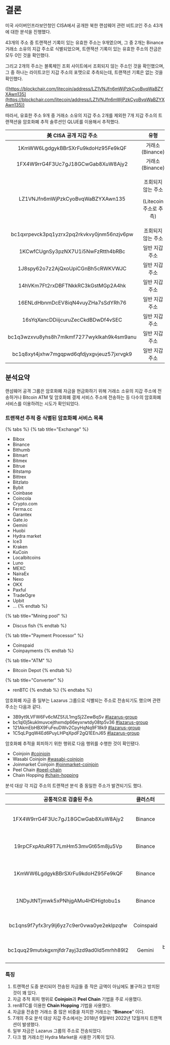 # 결론

미국 사이버인프라보안청인 CISA에서 공개한 북한 랜섬웨어 관련 비트코인 주소 43개에 대한 분석을 진행했다.

43개의 주소 중 트랜잭션 기록이 있는 유효한 주소는 9개였으며, 그 중 2개는 Binance 거래소 소유의 지갑 주소로 식별되었으며, 트랜잭션 기록이 있는 유효한 주소의 잔금은 모두 0인 것을 확인했다.

그리고 2개의 주소는 블록체인 조회 사이트에서 조회되지 않는 주소인 것을 확인했으며, 그 중 하나는 라이트코인 지갑 주소의 포맷으로 추측되는데, 트랜잭션 기록은 없는 것을 확인했다.

([https://blockchair.com/litecoin/address/LZ1VNJfn6mWjPzkCyoBvqWaBZYXAwn135](https://blockchair.com/litecoin/address/LZ1VNJfn6mWjPzkCyoBvqWaBZYXAwn135))

따라서, 유효한 주소 9개 중 거래소 소유의 지갑 주소 2개를 제외한 7개 지갑 주소의 트랜잭션을 암호화폐 추적 솔루션인 QLUE를 이용해서 추적했다.

|               美 CISA 공개 지갑 주소              |                     유형                    |
| :----------------------------------------: | :---------------------------------------: |
|     1KmWW6LgdgykBBrSXrFu9kdoHz95Fe9kQF     |               거래소 (Binance)               |
|     1FX4W9rrG4F3Uc7gJ18GCwGab8XuW8Ajy2     |               거래소 (Binance)               |
|      LZ1VNJfn6mWjPzkCyoBvqWaBZYXAwn135     | <p>조회되지 않는 주소</p><p>(Litecoin 주소로 추측)</p> |
| bc1qxrpevck3pq1yzrx2pq2rkvkvy0jnm56nzjv6pw |                 조회되지 않는 주소                |
|     1KCwfCUgnSy3pzNX7U1i5NwFzRtth4bRBc     |                  일반 지갑 주소                 |
|     1J8spy62o7z2AjQxoUpiCGnBh5cRWKVWJC     |                  일반 지갑 주소                 |
|     14hVKm7Ft2rxDBFTNkkRC3kGstMGp2A4hk     |                  일반 지갑 주소                 |
|     16ENLdHbnmDcEV8iqN4vuyZHa7sSdYRh76     |                  일반 지갑 주소                 |
|     16sYqXancDDiijcuruZecCkdBDwDf4vSEC     |                  일반 지갑 주소                 |
| bc1q3wzxvu8yhs8h7mlkmf7277wyklkah9k4sm9anu |                  일반 지갑 주소                 |
| bc1q8xyt4jxhw7mgqpwd6qfdjyxgvjeuz57jxrvgk9 |                  일반 지갑 주소                 |

## 분석요약

랜섬웨어 공격 그룹은 암호화폐 자금을 현금화하기 위해 거래소 소유의 지갑 주소에 전송하거나 Bitcoin ATM 및 암호화폐 결제 서비스 주소에 전송하는 등 다수의 암호화폐 서비스를 이용하려는 시도가 확인되었다.

### 트랜잭션 추적 중 식별된 암호화폐 서비스 목록

{% tabs %}
{% tab title="Exchange" %}
* Bibox
* Binance
* Bithumb
* Bitmart
* Bitmex
* Bitrue
* Bitstamp
* Bittrex
* Bitzlato
* Bybit
* Coinbase
* Coincola
* Crypto.com
* Ferma.cc
* Garantex
* Gate.io
* Gemini
* Huobi
* Hydra market
* Ice3
* Kraken
* KuCoin
* Localbitcoins
* Luno
* MEXC
* NairaEx
* Nexo
* OKX
* Paxful
* TradeOgre
* Upbit
* ...
{% endtab %}

{% tab title="Mining pool" %}
* Discus fish
{% endtab %}

{% tab title="Payment Processor" %}
* Coinspaid
* Coinpayments
{% endtab %}

{% tab title="ATM" %}
* Bitcoin Depot
{% endtab %}

{% tab title="Converter" %}
* renBTC
{% endtab %}
{% endtabs %}

암호화폐 자금 중 일부는 Lazarus 그룹으로 식별되는 주소로 전송되기도 했으며 관련 주소는 다음과 같다.

* 3B9yt9LVFW6Fv6cMZSfJL1mgSj2ZewBqSv [#lazarus-group](bc1q3wzxvu8yhs8h7mlkmf7277wyklkah9k4sm9anu.md#lazarus-group "mention")
* bc1ql0j5kuklmuvcejthxmdp66eyxrwtdy08tp5v36 [#lazarus-group](bc1q3wzxvu8yhs8h7mlkmf7277wyklkah9k4sm9anu.md#lazarus-group "mention")
* 121AkmEbHBX9FuFeuDWv2CpyHqNq9F18k9 [#lazarus-group](1kcwfcugnsy3pznx7u1i5nwfzrtth4brbc.md#lazarus-group "mention")
* 1C5qLPgqW4Ed6PuyLHPqXpdF2gQ1EEnJ65 [#lazarus-group](1kcwfcugnsy3pznx7u1i5nwfzrtth4brbc.md#lazarus-group "mention")

암호화폐 추적을 회피하기 위한 행위로 다음 행위를 수행한 것이 확인됐다.

* Coinjoin [#coinjoin](bc1q3wzxvu8yhs8h7mlkmf7277wyklkah9k4sm9anu.md#coinjoin "mention")
* Wasabi Coinjoin [#wasabi-coinjoin](bc1q3wzxvu8yhs8h7mlkmf7277wyklkah9k4sm9anu.md#wasabi-coinjoin "mention")
* Joinmarket Coinjoin [#joinmarket-coinjoin](16syqxancddiijcuruzecckdbdwdf4vsec.md#joinmarket-coinjoin "mention")
* Peel Chain [#peel-chain](1kcwfcugnsy3pznx7u1i5nwfzrtth4brbc.md#peel-chain "mention")
* Chain Hopping [#chain-hopping](bc1q8xyt4jxhw7mgqpwd6qfdjyxgvjeuz57jxrvgk9.md#chain-hopping "mention")

분석 대상 각 지갑 주소의 트랜잭션 분석 중 동일한 주소가 발견되기도 했다.

|                공통적으로 검출된 주소                |    클러스터   |                                       美 CISA 공개 지갑 주소                                       |
| :----------------------------------------: | :-------: | :-----------------------------------------------------------------------------------------: |
|     1FX4W9rrG4F3Uc7gJ18GCwGab8XuW8Ajy2     |  Binance  | <p><em>1FX4W9rrG4F3Uc7gJ18GCwGab8XuW8Ajy2</em></p><p>16sYqXAncDDiijcuruZecCkdBDwDf4vSEC</p> |
|     19rpCFxpAtuR9T7LmHm53mvGt65m8ju5Vp     |  Binance  |       <p>1KmWW6LgdgykBBrSXrFu9kdoHZ95Fe9kQF<br>1KCwfCUgnSy3pzNX7U1i5NwFzRtth4bRBc</p>       |
|     1KmWW6LgdgykBBrSXrFu9kdoHZ95Fe9kQF     |  Binance  | <p><em>1KmWW6LgdgykBBrSXrFu9kdoHZ95Fe9kQF</em></p><p>1KCwfCUgnSy3pzNX7U1i5NwFzRtth4bRBc</p> |
|     1NDyJtNTjmwk5xPNhjgAMu4HDHigtobu1s     |  Binance  |       <p>1FX4W9rrG4F3Uc7gJ18GCwGab8XuW8Ajy2<br>1KmWW6LgdgykBBrSXrFu9kdoHZ95Fe9kQF</p>       |
| bc1qns9f7yfx3ry9lj6yz7c9er0vwa0ye2eklpzqfw | Coinspaid |   <p>bc1q8xyt4jxhw7mgqpwd6qfdjyxgvjeuz57jxrvgk9<br>1KCwfCUgnSy3pzNX7U1i5NwFzRtth4bRBc</p>   |
| bc1quq29mutxkgxmjfdr7ayj3zd9ad0ld5mrhh89l2 |   Gemini  |   <p>bc1q3wzxvu8yhs8h7mlkmf7277wyklkah9k4sm9anu<br>1J8spy62o7z2AjQxoUpiCGnBh5cRWKVWJC</p>   |

### 특징

1. 트랜잭션 도중 분리되어 전송된 자금들 중 작은 금액이 아님에도 불구하고 방치된 것이 꽤 있다.
2. 자금 추적 회피 행위로 **Coinjoin**과 **Peel Chain** 기법을 주로 사용했다.
3. renBTC를 이용한 **Chain Hopping** 기법을 사용했다.
4. 자금을 전송한 거래소 중 많은 비중을 차지한 거래소는 "**Binance**" 이다.
5. 7개의 주요 분석 대상 지갑 주소에서는 2018년 9월부터 2022년 12월까지 트랜잭션이 발생했다.
6. 일부 자금은 Lazarus 그룹의 주소로 전송되었다.
7. 다크 웹 거래소인 Hydra Market을 사용한 기록이 있다.
